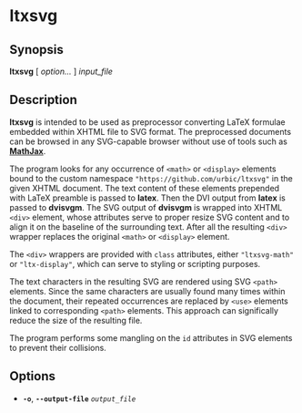 # **ltxsvg**

## Synopsis

**ltxsvg** [ _option…_ ] _input_file_

## Description

**ltxsvg** is intended to be used as preprocessor converting LaTeX formulae
embedded within XHTML file to SVG format. The preprocessed documents can be
browsed in any SVG-capable browser without use of tools such as **[MathJax](http://mathjax.org)**.

The program looks for any occurrence of `<math>` or `<display>` elements
bound to the custom namespace `"https://github.com/urbic/ltxsvg"` in the
given XHTML document. The text content of these elements prepended with LaTeX
preamble is passed to **latex**. Then the DVI output from **latex** is passed
to **dvisvgm**. The SVG output of **dvisvgm** is wrapped into XHTML `<div>`
element, whose attributes serve to proper resize SVG content and to align it on
the baseline of the surrounding text. After all the resulting `<div>` wrapper
replaces the original `<math>` or `<display>` element.

The `<div>` wrappers are provided with `class` attributes, either
`"ltxsvg-math"` or `"ltx-display"`, which can serve to styling or scripting
purposes.

The text characters in the resulting SVG are rendered using SVG `<path>`
elements. Since the same characters are usually found many times within the
document, their repeated occurrences are replaced by `<use>` elements linked
to corresponding `<path>` elements.  This approach can significally reduce
the size of the resulting file.

The program performs some mangling on the `id` attributes in SVG elements to
prevent their collisions.

## Options

* **`-o`**, **`--output-file`** _`output_file`_


